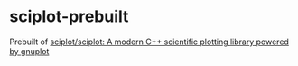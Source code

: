 sciplot-prebuilt
================
Prebuilt of [sciplot/sciplot: A modern C++ scientific plotting library powered by gnuplot](https://github.com/sciplot/sciplot)
